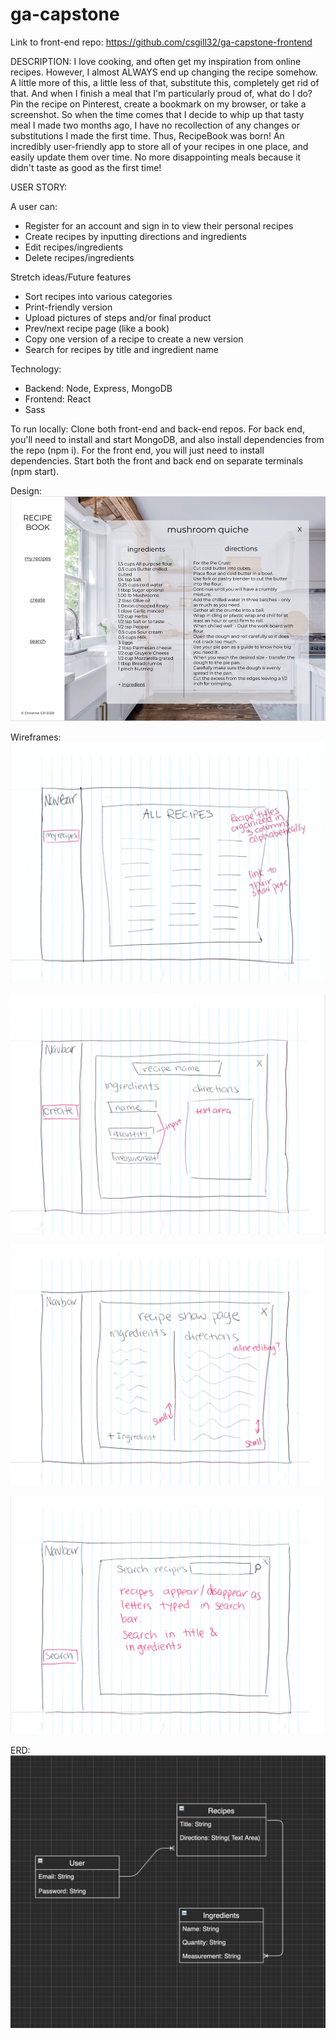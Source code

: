 # ga-capstone

Link to front-end repo: https://github.com/csgill32/ga-capstone-frontend

DESCRIPTION:
I love cooking, and often get my inspiration from online recipes. However, I almost ALWAYS end up changing the recipe somehow. A little more of this, a little less of that, substitute this, completely get rid of that. And when I finish a meal that I'm particularly proud of, what do I do? Pin the recipe on Pinterest, create a bookmark on my browser, or take a screenshot. So when the time comes that I decide to whip up that tasty meal I made two months ago, I have no recollection of any changes or substitutions I made the first time. Thus, RecipeBook was born! An incredibly user-friendly app to store all of your recipes in one place, and easily update them over time. No more disappointing meals because it didn't taste as good as the first time!

USER STORY:

A user can:
- Register for an account and sign in to view their personal recipes
- Create recipes by inputting directions and ingredients
- Edit recipes/ingredients
- Delete recipes/ingredients

Stretch ideas/Future features
- Sort recipes into various categories 
- Print-friendly version
- Upload pictures of steps and/or final product
- Prev/next recipe page (like a book)
- Copy one version of a recipe to create a new version
- Search for recipes by title and ingredient name

Technology:
- Backend: Node, Express, MongoDB
- Frontend: React
- Sass

To run locally:
Clone both front-end and back-end repos. For back end, you'll need to install and start MongoDB, and also install dependencies from the repo (npm i). For the front end, you will just need to install dependencies. Start both the front and back end on separate terminals (npm start). 

Design:
![Design Image](/planning/figma-design.jpeg)

Wireframes:
![All Recipes](/planning/all-recipes.png)

![Create Recipe](/planning/create-recipe.png)

![Show Page](/planning/recipe-show-page.png)

![Search Page](/planning/search.png)

ERD:
![ERD](/planning/erd.png)

